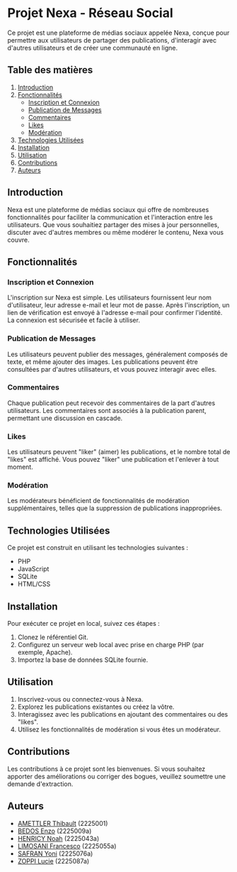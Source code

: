 # Projet Nexa - Réseau Social

Ce projet est une plateforme de médias sociaux appelée Nexa, conçue pour permettre aux utilisateurs de partager des publications, d'interagir avec d'autres utilisateurs et de créer une communauté en ligne.

## Table des matières

1. [Introduction](#introduction)
2. [Fonctionnalités](#fonctionnalités)
    - [Inscription et Connexion](#inscription-et-connexion)
    - [Publication de Messages](#publication-de-messages)
    - [Commentaires](#commentaires)
    - [Likes](#likes)
    - [Modération](#modération)
3. [Technologies Utilisées](#technologies-utilisées)
4. [Installation](#installation)
5. [Utilisation](#utilisation)
6. [Contributions](#contributions)
7. [Auteurs](#auteurs)

## Introduction

Nexa est une plateforme de médias sociaux qui offre de nombreuses fonctionnalités pour faciliter la communication et l'interaction entre les utilisateurs. Que vous souhaitiez partager des mises à jour personnelles, discuter avec d'autres membres ou même modérer le contenu, Nexa vous couvre.

## Fonctionnalités

### Inscription et Connexion

L'inscription sur Nexa est simple. Les utilisateurs fournissent leur nom d'utilisateur, leur adresse e-mail et leur mot de passe. Après l'inscription, un lien de vérification est envoyé à l'adresse e-mail pour confirmer l'identité. La connexion est sécurisée et facile à utiliser.

### Publication de Messages

Les utilisateurs peuvent publier des messages, généralement composés de texte, et même ajouter des images. Les publications peuvent être consultées par d'autres utilisateurs, et vous pouvez interagir avec elles.

### Commentaires

Chaque publication peut recevoir des commentaires de la part d'autres utilisateurs. Les commentaires sont associés à la publication parent, permettant une discussion en cascade.

### Likes

Les utilisateurs peuvent "liker" (aimer) les publications, et le nombre total de "likes" est affiché. Vous pouvez "liker" une publication et l'enlever à tout moment.

### Modération

Les modérateurs bénéficient de fonctionnalités de modération supplémentaires, telles que la suppression de publications inappropriées.

## Technologies Utilisées

Ce projet est construit en utilisant les technologies suivantes :
- PHP
- JavaScript
- SQLite
- HTML/CSS

## Installation

Pour exécuter ce projet en local, suivez ces étapes :

1. Clonez le référentiel Git.
2. Configurez un serveur web local avec prise en charge PHP (par exemple, Apache).
3. Importez la base de données SQLite fournie.

## Utilisation

1. Inscrivez-vous ou connectez-vous à Nexa.
2. Explorez les publications existantes ou créez la vôtre.
3. Interagissez avec les publications en ajoutant des commentaires ou des "likes".
4. Utilisez les fonctionnalités de modération si vous êtes un modérateur.

## Contributions

Les contributions à ce projet sont les bienvenues. Si vous souhaitez apporter des améliorations ou corriger des bogues, veuillez soumettre une demande d'extraction.

## Auteurs

- [AMETTLER Thibault](https://github.com/TibOwO) (2225001)
- [BEDOS Enzo](https://github.com/N0cly) (2225009a)
- [HENRICY Noah](https://github.com/HENRICY-Noah-2225043a) (2225043a)
- [LIMOSANI Francesco](https://github.com/LIMOSANI-Francesco-2225055a) (2225055a)
- [SAFRAN Yoni](https://github.com/SAFRAN-Yoni-2225076a) (2225076a)
- [ZOPPI Lucie](https://github.com/ZOPPI-Lucie-2225087a) (2225087a)
